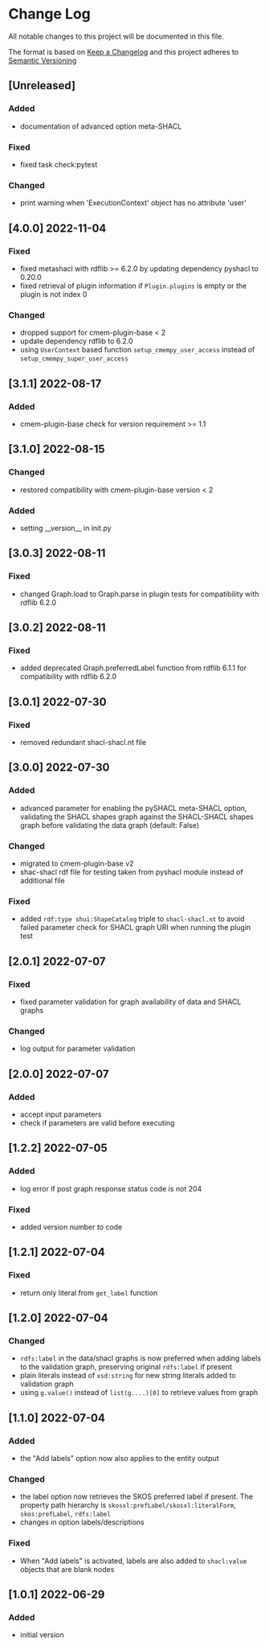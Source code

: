 # Change Log

All notable changes to this project will be documented in this file.

The format is based on [Keep a Changelog](http://keepachangelog.com/) and this project adheres to [Semantic Versioning](https://semver.org/)

## [Unreleased]

### Added

- documentation of advanced option meta-SHACL

### Fixed

- fixed task check:pytest

### Changed

- print warning when 'ExecutionContext' object has no attribute 'user'


## [4.0.0] 2022-11-04

### Fixed

- fixed metashacl with rdflib >= 6.2.0 by updating dependency pyshacl to 0.20.0
- fixed retrieval of plugin information if `Plugin.plugins` is empty or the plugin is not index 0 

### Changed

- dropped support for cmem-plugin-base < 2
- update dependency rdflib to 6.2.0
- using `UserContext` based function `setup_cmempy_user_access` instead of `setup_cmempy_super_user_access`



## [3.1.1] 2022-08-17

### Added

- cmem-plugin-base check for version requirement >= 1.1

## [3.1.0] 2022-08-15

### Changed

- restored compatibility with cmem-plugin-base version < 2

### Added

- setting \_\_version\_\_ in init.py


## [3.0.3] 2022-08-11

### Fixed

- changed Graph.load to Graph.parse in plugin tests for compatibility with rdflib 6.2.0


## [3.0.2] 2022-08-11

### Fixed

- added deprecated Graph.preferredLabel function from rdflib 6.1.1 for compatibility with rdflib 6.2.0

## [3.0.1] 2022-07-30

### Fixed

- removed redundant shacl-shacl.nt file

## [3.0.0] 2022-07-30

### Added

- advanced parameter for enabling the pySHACL meta-SHACL option, validating the SHACL shapes graph against the SHACL-SHACL shapes graph before validating the data graph (default: False)

### Changed

- migrated to cmem-plugin-base v2
- shac-shacl rdf file for testing taken from pyshacl module instead of additional file

### Fixed

- added `rdf:type shui:ShapeCatalog` triple to `shacl-shacl.nt` to avoid failed parameter check for SHACL graph URI when running the plugin test

## [2.0.1] 2022-07-07

### Fixed

- fixed parameter validation for graph availability of data and SHACL graphs

### Changed

- log output for parameter validation

## [2.0.0] 2022-07-07

### Added

- accept input parameters
- check if parameters are valid before executing

## [1.2.2] 2022-07-05

### Added

- log error if post graph response status code is not 204

### Fixed

- added version number to code

## [1.2.1] 2022-07-04

### Fixed

- return only literal from `get_label` function

## [1.2.0] 2022-07-04

### Changed

- `rdfs:label` in the data/shacl graphs is now preferred when adding labels to the validation graph, preserving original `rdfs:label` if present
- plain literals instead of `xsd:string` for new string literals added to validation graph
- using `g.value()` instead of `list(g....)[0]` to retrieve values from graph

## [1.1.0] 2022-07-04

### Added

- the "Add labels" option now also applies to the entity output

### Changed

- the label option now retrieves the SKOS preferred label if present. The property path hierarchy is `skosxl:prefLabel/skosxl:literalForm`, `skos:prefLabel`, `rdfs:label`
- changes in option labels/descriptions

### Fixed

- When "Add labels" is activated, labels are also added to `shacl:value` objects that are blank nodes 

## [1.0.1] 2022-06-29

### Added

- initial version

